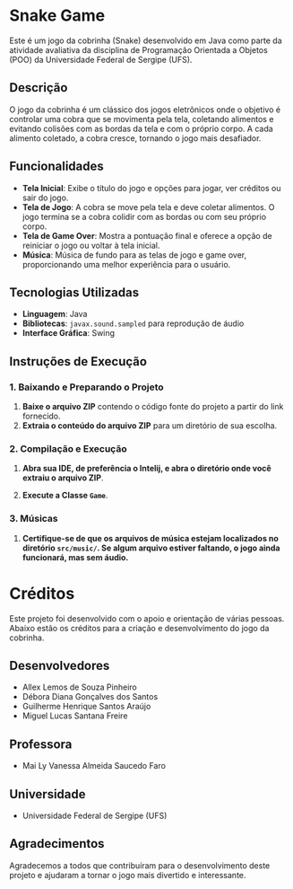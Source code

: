# Snake Game

Este é um jogo da cobrinha (Snake) desenvolvido em Java como parte da atividade avaliativa da disciplina de Programação Orientada a Objetos (POO) da Universidade Federal de Sergipe (UFS).

## Descrição

O jogo da cobrinha é um clássico dos jogos eletrônicos onde o objetivo é controlar uma cobra que se movimenta pela tela, coletando alimentos e evitando colisões com as bordas da tela e com o próprio corpo. A cada alimento coletado, a cobra cresce, tornando o jogo mais desafiador.

## Funcionalidades

- **Tela Inicial**: Exibe o título do jogo e opções para jogar, ver créditos ou sair do jogo.
- **Tela de Jogo**: A cobra se move pela tela e deve coletar alimentos. O jogo termina se a cobra colidir com as bordas ou com seu próprio corpo.
- **Tela de Game Over**: Mostra a pontuação final e oferece a opção de reiniciar o jogo ou voltar à tela inicial.
- **Música**: Música de fundo para as telas de jogo e game over, proporcionando uma melhor experiência para o usuário.

## Tecnologias Utilizadas

- **Linguagem**: Java
- **Bibliotecas**: `javax.sound.sampled` para reprodução de áudio
- **Interface Gráfica**: Swing

## Instruções de Execução

### 1. **Baixando e Preparando o Projeto**

1. **Baixe o arquivo ZIP** contendo o código fonte do projeto a partir do link fornecido.
2. **Extraia o conteúdo do arquivo ZIP** para um diretório de sua escolha.

### 2. **Compilação e Execução**

1. **Abra sua IDE, de preferência o Intelij, e abra o diretório onde você extraiu o arquivo ZIP**.

2. **Execute a Classe `Game`**.

### 3. Músicas
1. **Certifique-se de que os arquivos de música estejam localizados no diretório `src/music/`. Se algum arquivo estiver faltando, o jogo ainda funcionará, mas sem áudio.**

# Créditos

Este projeto foi desenvolvido com o apoio e orientação de várias pessoas. Abaixo estão os créditos para a criação e desenvolvimento do jogo da cobrinha.

## Desenvolvedores

- Allex Lemos de Souza Pinheiro
- Débora Diana Gonçalves dos Santos
- Guilherme Henrique Santos Araújo
- Miguel Lucas Santana Freire



## Professora

- Mai Ly Vanessa Almeida Saucedo Faro

## Universidade

-  Universidade Federal de Sergipe (UFS)

## Agradecimentos

Agradecemos a todos que contribuíram para o desenvolvimento deste projeto e ajudaram a tornar o jogo mais divertido e interessante.

   
